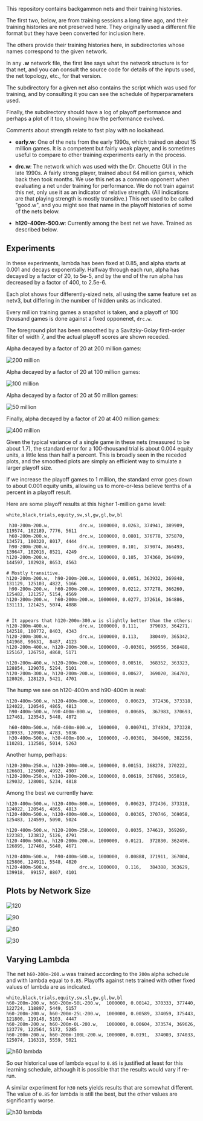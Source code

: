 This repository contains backgammon nets and their training histories.

The first two, below, are from training sessions a long time ago, and
their training histories are not preserved here.  They originally used
a different file format but they have been converted for inclusion here.

The others provide their training histories here, in subdirectories whose
names correspond to the given network.

In any **.w** network file, the first line says what the network structure
is for that net, and you can consult the source code for details of
the inputs used, the net topology, etc., for that version.

The subdirectory for a given net also contains the script which was
used for training, and by consulting it you can see the schedule of
hyperparameters used.

Finally, the subdirectory should have a log of playoff performance and
perhaps a plot of it too, showing how the performance evolved.

Comments about strength relate to fast play with no lookahead.

* **early.w**: One of the nets from the early 1990s, which trained on about
         15 million games.  It is a competent but fairly weak player,
         and is sometimes useful to compare to other training
         experiments early in the process.

* **drc.w**: The network which was used with the Dr. Chouette GUI in the
       late 1990s.  A fairly strong player, trained about 64 million
       games, which back then took months.  We use this net as a
       common opponent when evaluating a net under training for
       performance.  We do not train against this net, only use it as
       an indicator of relative strength.  (All indications are that
       playing strength is mostly transitive.)  This net used to be
       called "good.w", and you might see that name in the playoff
       histories of some of the nets below.

* **h120-400m-500.w**: Currently among the best net we have.  Trained as described below.

Experiments
-----------

In these experiments, lambda has been fixed at 0.85, and alpha starts at 0.001
and decays exponentially.  Halfway through each run, alpha has decayed
by a factor of 20, to 5e-5, and by the end of the run alpha has decreased
by a factor of 400, to 2.5e-6.

Each plot shows four differently-sized nets, all using the same
feature set as netv3, but differing in the number of hidden units as
indicated.

Every million training games a snapshot is taken, and a playoff of 100 thousand games
is done against a fixed opponenet, `drc.w`.

The foreground plot has been smoothed by a Savitzky-Golay first-order filter of width 7, and
the actual playoff scores are shown receded.

Alpha decayed by a factor of 20 at 200 million games:

![200 million](img/200m.png)

Alpha decayed by a factor of 20 at 100 million games:

![100 million](img/100m.png)

Alpha decayed by a factor of 20 at 50 million games:

![50 million](img/50m.png)


Finally, alpha decayed by a factor of 20 at 400 million games:

![400 million](img/400m.png)


Given the typical variance of a single game in these nets (measured to
be about 1.7), the standard error for a 100-thousand trial is about
0.004 equity units, a little less than half a percent.  This is broadly
seen in the receded plots, and the smoothed plots are simply an efficient
way to simulate a larger playoff size.

If we increase the playoff games to 1 million, the standard error goes down
to about 0.001 equity units, allowing us to more-or-less believe tenths of
a percent in a playoff result.

Here are some playoff results at this higher 1-million game level:

```
white,black,trials,equity,sw,sl,gw,gl,bw,bl

 h30-200m-200.w,           drc.w, 1000000, 0.0263, 374941, 389909, 119574, 102189, 7776, 5611
 h60-200m-200.w,           drc.w, 1000000, 0.0801, 376778, 375870, 134571, 100320, 8017, 4444
 h90-200m-200.w,           drc.w, 1000000, 0.101,  379074, 366493, 139647, 102016, 8521, 4249
h120-200m-200.w,           drc.w, 1000000, 0.105,  374360, 364899, 144597, 102928, 8653, 4563

# Mostly transitive.
h120-200m-200.w,  h90-200m-200.w, 1000000, 0.0051, 363932, 369848, 131129, 125103, 4822, 5166
 h90-200m-200.w,  h60-200m-200.w, 1000000, 0.0212, 377278, 366260, 125482, 121257, 5154, 4569
h120-200m-200.w,  h60-200m-200.w, 1000000, 0.0277, 372616, 364886, 131111, 121425, 5074, 4888


# It appears that h120-200m-300.w is slightly better than the others:
h120-200m-400.w,           drc.w, 1000000, 0.111,    379693, 364271, 142518, 100772, 8403, 4343
h120-200m-300.w,           drc.w, 1000000, 0.113,    380449, 365342, 141968, 99631,  8487, 4123
h120-200m-400.w, h120-200m-300.w, 1000000, -0.00301, 369556, 368488, 125167, 126750, 4868, 5171

h120-200m-400.w, h120-200m-200.w, 1000000, 0.00516,  368352, 363323, 128854, 129076, 5294, 5101
h120-200m-300.w, h120-200m-200.w, 1000000, 0.00627,  369020, 364703, 128026, 128129, 5421, 4701
```

The hump we see on h120-400m and h90-400m is real:
```
h120-400m-500.w, h120-400m-800.w, 1000000,  0.00623,  372436, 373318, 124022, 120546, 4865, 4813
 h90-400m-500.w, h90-400m-800.w,  1000000,  0.00685,  367983, 370693, 127461, 123543, 5448, 4872

 h60-400m-500.w, h60-400m-800.w,  1000000,  0.000741, 374934, 373328, 120933, 120986, 4783, 5036
 h30-400m-500.w, h30-400m-800.w,  1000000, -0.00301,  384600, 382256, 110281, 112586, 5014, 5263
```

Another hump, perhaps:
```
h120-200m-250.w, h120-200m-400.w, 1000000, 0.00151, 368278, 370222, 126601, 125000, 4992, 4907
h120-200m-250.w, h120-200m-200.w, 1000000, 0.00619, 367896, 365019, 129032, 128001, 5234, 4818

```

Among the best we currently have:
```
h120-400m-500.w, h120-400m-800.w, 1000000,  0.00623, 372436, 373318, 124022, 120546, 4865, 4813
h120-400m-500.w, h120-400m-400.w, 1000000,  0.00365, 370746, 369058, 125483, 124599, 5090, 5024

h120-400m-500.w, h120-200m-250.w, 1000000,  0.0035, 374619, 369269, 122383, 123812, 5126, 4791
h120-400m-500.w, h120-200m-200.w, 1000000,  0.0121,  372830, 362496, 126895, 127468, 5640, 4671

h120-400m-500.w,  h90-400m-500.w, 1000000,  0.00888, 371911, 367004, 125806, 124911, 5548, 4820
h120-400m-500.w,           drc.w, 1000000,  0.116,   384388, 363629, 139918,  99157, 8807, 4101

```


Plots by Network Size
---------------------

![120](img/h120m.png)

![90](img/h90m.png)

![60](img/h60m.png)

![30](img/h30m.png)

Varying Lambda
--------------

The net `h60-200m-200.w` was trained according to the `200m` alpha schedule and with lambda equal to `0.85`.
Playoffs against nets trained with other fixed values of lambda are as indicated.

```
white,black,trials,equity,sw,sl,gw,gl,bw,bl
h60-200m-200.w, h60-200m-50L-200.w,  1000000, 0.00142, 370333, 377440, 122724, 118897, 5449, 5157
h60-200m-200.w, h60-200m-25L-200.w,  1000000, 0.00589, 374059, 375443, 121800, 119148, 5103, 4447
h60-200m-200.w, h60-200m-0L-200.w,   1000000, 0.00604, 373574, 369626, 123779, 122564, 5172, 5285
h60-200m-200.w, h60-200m-100L-200.w, 1000000, 0.0191,  374003, 374033, 125074, 116310, 5559, 5021
```

![h60 lambda](img/h60-200m-lambda.png)

So our historical use of lambda equal to `0.85` is justified at least for this learning schedule,
although it is possible that the results would vary if re-run.

A similar experiment for `h30` nets yields results that are somewhat different.  The value of `0.85` for
lambda is still the best, but the other values are significantly worse.

![h30 lambda](img/h30-200m-lambda.png)

